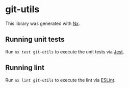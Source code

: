 # git-utils

This library was generated with [Nx](https://nx.dev).

## Running unit tests

Run `nx test git-utils` to execute the unit tests via [Jest](https://jestjs.io).

## Running lint

Run `nx lint git-utils` to execute the lint via [ESLint](https://eslint.org/).
